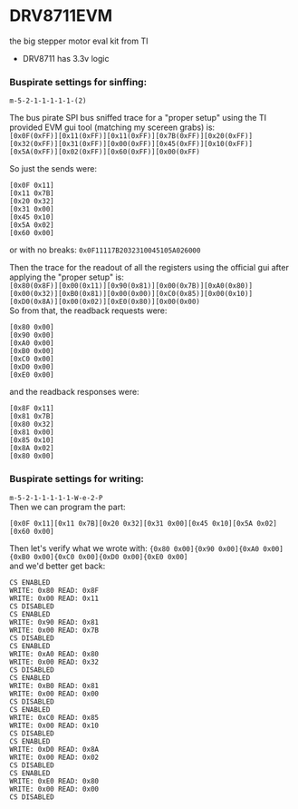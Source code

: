 # DRV8711EVM
the big stepper motor eval kit from TI  
- DRV8711 has 3.3v logic

### Buspirate settings for sinffing:
`m-5-2-1-1-1-1-1-(2)`

The bus pirate SPI bus sniffed trace for a "proper setup" using the TI provided EVM gui tool (matching my scereen grabs) is:  
`[0x0F(0xFF)][0x11(0xFF)][0x11(0xFF)][0x7B(0xFF)][0x20(0xFF)][0x32(0xFF)][0x31(0xFF)][0x00(0xFF)][0x45(0xFF)][0x10(0xFF)][0x5A(0xFF)][0x02(0xFF)][0x60(0xFF)][0x00(0xFF)`

So just the sends were:
```
[0x0F 0x11]
[0x11 0x7B]
[0x20 0x32]
[0x31 0x00]
[0x45 0x10]
[0x5A 0x02]
[0x60 0x00]
```
or with no breaks: 
`0x0F11117B2032310045105A026000`

Then the trace for the readout of all the registers using the official gui after applying the "proper setup" is:  
`[0x80(0x8F)][0x00(0x11)][0x90(0x81)][0x00(0x7B)][0xA0(0x80)][0x00(0x32)][0xB0(0x81)][0x00(0x00)][0xC0(0x85)][0x00(0x10)][0xD0(0x8A)][0x00(0x02)][0xE0(0x80)][0x00(0x00)`  
So from that, the readback requests were:
```
[0x80 0x00]
[0x90 0x00]
[0xA0 0x00]
[0xB0 0x00]
[0xC0 0x00]
[0xD0 0x00]
[0xE0 0x00]
```
and the readback responses were:
```
[0x8F 0x11]
[0x81 0x7B]
[0x80 0x32]
[0x81 0x00]
[0x85 0x10]
[0x8A 0x02]
[0x80 0x00]
```

### Buspirate settings for writing:  
`m-5-2-1-1-1-1-1-W-e-2-P`  
Then we can program the part:
```
[0x0F 0x11][0x11 0x7B][0x20 0x32][0x31 0x00][0x45 0x10][0x5A 0x02][0x60 0x00]
```
Then let's verify what we wrote with:
`{0x80 0x00]{0x90 0x00]{0xA0 0x00]{0xB0 0x00]{0xC0 0x00]{0xD0 0x00]{0xE0 0x00]`  
and we'd better get back:
```
CS ENABLED
WRITE: 0x80 READ: 0x8F 
WRITE: 0x00 READ: 0x11 
CS DISABLED
CS ENABLED
WRITE: 0x90 READ: 0x81 
WRITE: 0x00 READ: 0x7B 
CS DISABLED
CS ENABLED
WRITE: 0xA0 READ: 0x80 
WRITE: 0x00 READ: 0x32 
CS DISABLED
CS ENABLED
WRITE: 0xB0 READ: 0x81 
WRITE: 0x00 READ: 0x00 
CS DISABLED
CS ENABLED
WRITE: 0xC0 READ: 0x85 
WRITE: 0x00 READ: 0x10 
CS DISABLED
CS ENABLED
WRITE: 0xD0 READ: 0x8A 
WRITE: 0x00 READ: 0x02 
CS DISABLED
CS ENABLED
WRITE: 0xE0 READ: 0x80 
WRITE: 0x00 READ: 0x00 
CS DISABLED
```
